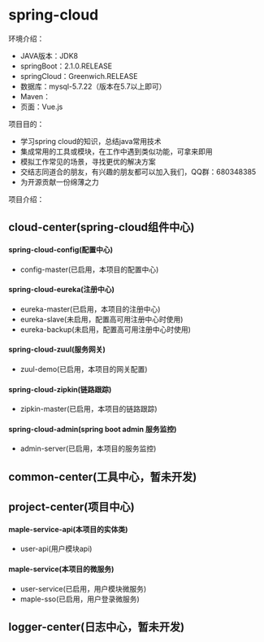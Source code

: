 # spring-cloud
环境介绍：
* JAVA版本：JDK8
* springBoot：2.1.0.RELEASE
* springCloud：Greenwich.RELEASE
* 数据库：mysql-5.7.22（版本在5.7以上即可）
* Maven：
* 页面：Vue.js

项目目的：
* 学习spring cloud的知识，总结java常用技术
* 集成常用的工具或模块，在工作中遇到类似功能，可拿来即用
* 模拟工作常见的场景，寻找更优的解决方案
* 交结志同道合的朋友，有兴趣的朋友都可以加入我们，QQ群：680348385
* 为开源贡献一份绵薄之力

项目介绍：
## cloud-center(spring-cloud组件中心)
#### spring-cloud-config(配置中心)
* config-master(已启用，本项目的配置中心)
#### spring-cloud-eureka(注册中心)
* eureka-master(已启用，本项目的注册中心)
* eureka-slave(未启用，配置高可用注册中心时使用)
* eureka-backup(未启用，配置高可用注册中心时使用)
#### spring-cloud-zuul(服务网关)
* zuul-demo(已启用，本项目的网关配置)
#### spring-cloud-zipkin(链路跟踪)
* zipkin-master(已启用，本项目的链路跟踪)
#### spring-cloud-admin(spring boot admin 服务监控)
* admin-server(已启用，本项目的服务监控)
  
## common-center(工具中心，暂未开发)
  
## project-center(项目中心)
#### maple-service-api(本项目的实体类)
* user-api(用户模块api)
#### maple-service(本项目的微服务)
* user-service(已启用，用户模块微服务)
* maple-sso(已启用，用户登录微服务)

## logger-center(日志中心，暂未开发)